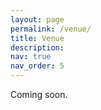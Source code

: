 ```yaml
---
layout: page
permalink: /venue/
title: Venue
description: 
nav: true
nav_order: 5
---
```


Coming soon.